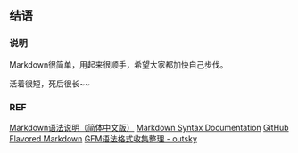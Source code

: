 ## 结语

### 说明
Markdown很简单，用起来很顺手，希望大家都加快自己步伐。

活着很短，死后很长~~

### REF
[Markdown语法说明（简体中文版）](http://wowubuntu.com/markdown/index.html)
[Markdown Syntax Documentation](http://daringfireball.net/projects/markdown/syntax)
[GitHub Flavored Markdown](https://help.github.com/articles/github-flavored-markdown)
[GFM语法格式收集整理 - outsky](http://www.outsky.org/article.php?id=1)
